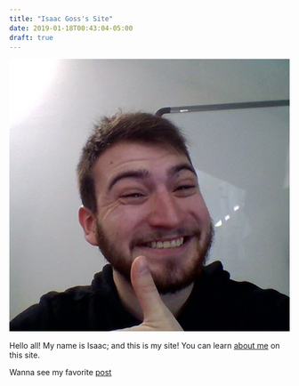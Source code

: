 ```yaml
---
title: "Isaac Goss's Site"
date: 2019-01-18T00:43:04-05:00
draft: true
---
```


![My head](static/headshot.jpg)

Hello all! My name is Isaac; and this is my site!
You can learn [about me](/about/) on this site.

Wanna see my favorite [post](/posts/starting-the-site)

